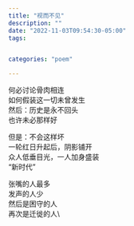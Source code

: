 ```yaml
---
title: "视而不见"
description: ""
date: "2022-11-03T09:54:30-05:00"
tags: 


categories: "poem"

---
```

何必讨论骨肉相连\
如何假装这一切未曾发生\
然后：历史是永不回头\
也许未必那样好

但是：不会这样坏\
一轮红日升起后，阴影铺开\
众人低垂目光，一人加身盛装\
“新时代”

张嘴的人最多\
发声的人少\
然后是困守的人\
再次是迁徙的人\
